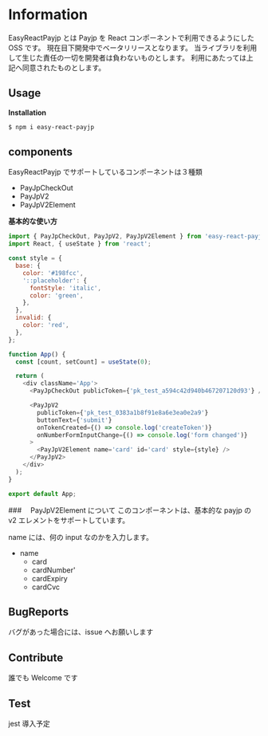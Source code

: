 # Information

EasyReactPayjp とは Payjp を React コンポーネントで利用できるようにした OSS です。
現在目下開発中でベータリリースとなります。
当ライブラリを利用して生じた責任の一切を開発者は負わないものとします。
利用にあたっては上記へ同意されたものとします。

## Usage

**Installation**

```zsh
$ npm i easy-react-payjp
```

## components

EasyReactPayjp でサポートしているコンポーネントは３種類

- PayJpCheckOut
- PayJpV2
- PayJpV2Element

**基本的な使い方**

```javascript
import { PayJpCheckOut, PayJpV2, PayJpV2Element } from 'easy-react-payjp';
import React, { useState } from 'react';

const style = {
  base: {
    color: '#198fcc',
    '::placeholder': {
      fontStyle: 'italic',
      color: 'green',
    },
  },
  invalid: {
    color: 'red',
  },
};

function App() {
  const [count, setCount] = useState(0);

  return (
    <div className='App'>
      <PayJpCheckOut publicToken={'pk_test_a594c42d940b467207120d93'} />

      <PayJpV2
        publicToken={'pk_test_0383a1b8f91e8a6e3ea0e2a9'}
        buttonText={'submit'}
        onTokenCreated={() => console.log('createToken')}
        onNumberFormInputChange={() => console.log('form changed')}
      >
        <PayJpV2Element name='card' id='card' style={style} />
      </PayJpV2>
    </div>
  );
}

export default App;
```

###　 PayJpV2Element について
このコンポーネントは、基本的な payjp の v2 エレメントをサポートしています。

name には、何の input なのかを入力します。

- name
  - card
  - cardNumber'
  - cardExpiry
  - cardCvc

## BugReports

バグがあった場合には、issue へお願いします

## Contribute

誰でも Welcome です

## Test

jest 導入予定
